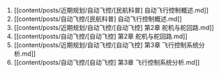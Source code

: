 1. [[content/posts/近期规划/自动飞控/[民航科普] 自动飞行控制概述.md]]
2. [[content/posts/自动飞控/[民航科普] 自动飞行控制概述.md]]
3. [[content/posts/近期规划/自动飞控/[自动飞控] 第2章 舵机与舵回路.md]]
4. [[content/posts/自动飞控/[自动飞控] 第2章 舵机与舵回路.md]]
5. [[content/posts/近期规划/自动飞控/[自动飞控] 第3章 飞行控制系统分析.md]]
6. [[content/posts/自动飞控/[自动飞控] 第3章 飞行控制系统分析.md]]
